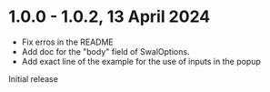 # 1.0.0 - 1.0.2, 13 April 2024

- Fix erros in the README
- Add doc for the "body" field of SwalOptions.
- Add exact line of the example for the use of inputs in the popup

Initial release
